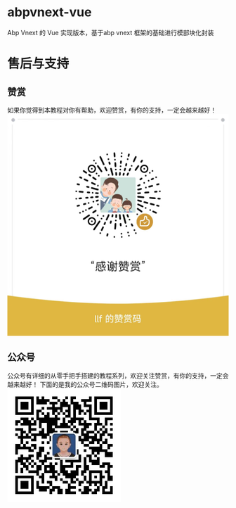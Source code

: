 # abpvnext-vue
Abp Vnext 的 Vue 实现版本，基于abp vnext 框架的基础进行模部块化封装


# 售后与支持

## 赞赏
如果你觉得到本教程对你有帮助，欢迎赞赏，有你的支持，一定会越来越好！
![请叫我卤菜赞赏码](assets/imgs/赞赏码.jpg)


## 公众号

公众号有详细的从零手把手搭建的教程系列，欢迎关注赞赏，有你的支持，一定会越来越好！
下面的是我的公众号二维码图片，欢迎关注。
![图注:请叫我卤菜公众号](assets/imgs/公众号.png) 
  
